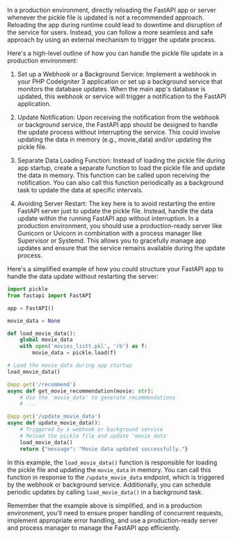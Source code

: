 In a production environment, directly reloading the FastAPI app or server whenever the pickle file is updated is not a recommended approach. Reloading the app during runtime could lead to downtime and disruption of the service for users. Instead, you can follow a more seamless and safe approach by using an external mechanism to trigger the update process.

Here's a high-level outline of how you can handle the pickle file update in a production environment:

1. Set up a Webhook or a Background Service:
   Implement a webhook in your PHP CodeIgniter 3 application or set up a background service that monitors the database updates. When the main app's database is updated, this webhook or service will trigger a notification to the FastAPI application.

2. Update Notification:
   Upon receiving the notification from the webhook or background service, the FastAPI app should be designed to handle the update process without interrupting the service. This could involve updating the data in memory (e.g., movie_data) and/or updating the pickle file.

3. Separate Data Loading Function:
   Instead of loading the pickle file during app startup, create a separate function to load the pickle file and update the data in memory. This function can be called upon receiving the notification. You can also call this function periodically as a background task to update the data at specific intervals.

4. Avoiding Server Restart:
   The key here is to avoid restarting the entire FastAPI server just to update the pickle file. Instead, handle the data update within the running FastAPI app without interruption. In a production environment, you should use a production-ready server like Gunicorn or Uvicorn in combination with a process manager like Supervisor or Systemd. This allows you to gracefully manage app updates and ensure that the service remains available during the update process.

Here's a simplified example of how you could structure your FastAPI app to handle the data update without restarting the server:

```python
import pickle
from fastapi import FastAPI

app = FastAPI()

movie_data = None

def load_movie_data():
    global movie_data
    with open('movies_listt.pkl', 'rb') as f:
        movie_data = pickle.load(f)

# Load the movie_data during app startup
load_movie_data()

@app.get('/recommend')
async def get_movie_recommendation(movie: str):
    # Use the 'movie_data' to generate recommendations
    # ...

@app.get('/update_movie_data')
async def update_movie_data():
    # Triggered by a webhook or background service
    # Reload the pickle file and update 'movie_data'
    load_movie_data()
    return {"message": "Movie data updated successfully."}
```

In this example, the `load_movie_data()` function is responsible for loading the pickle file and updating the `movie_data` in memory. You can call this function in response to the `/update_movie_data` endpoint, which is triggered by the webhook or background service. Additionally, you can schedule periodic updates by calling `load_movie_data()` in a background task.

Remember that the example above is simplified, and in a production environment, you'll need to ensure proper handling of concurrent requests, implement appropriate error handling, and use a production-ready server and process manager to manage the FastAPI app efficiently.